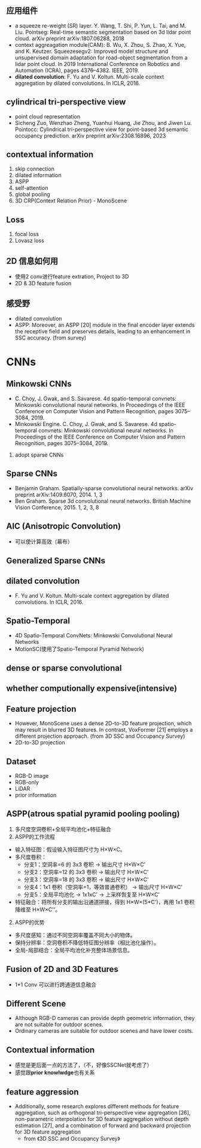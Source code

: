 ## 应用组件
- a squeeze re-weight (SR) layer. Y. Wang, T. Shi, P. Yun, L. Tai, and M. Liu. Pointseg: Real-time semantic segmentation based on 3d lidar point cloud. arXiv preprint arXiv:1807.06288, 2018
- context aggreagation module(CAM): B. Wu, X. Zhou, S. Zhao, X. Yue, and K. Keutzer. Squeezesegv2: Improved model structure and unsupervised domain adaptation for road-object segmentation from a lidar point cloud. In 2019 International Conference on Robotics and Automation (ICRA), pages 4376–4382. IEEE, 2019.
- **dilated convolution**: F. Yu and V. Koltun. Multi-scale context aggregation by dilated convolutions. In ICLR, 2016.

## cylindrical tri-perspective view
- point cloud representation
- Sicheng Zuo, Wenzhao Zheng, Yuanhui Huang, Jie Zhou, and Jiwen Lu. Pointocc: Cylindrical tri-perspective view for point-based 3d semantic occupancy prediction. arXiv preprint arXiv:2308.16896, 2023

## contextual information
1. skip connection
2. dilated information
3. ASPP
4. self-attention
5. global pooling
6. 3D CRP(Context Relation Prior) - MonoScene

## Loss
1. focal loss
2. Lovasz loss

## 2D 信息如何用
- 使用2 conv进行feature extration, Project to 3D
- 2D & 3D feature fusion

## 感受野
- dilated convolution
- ASPP: Moreover, an ASPP [20] module in the final encoder layer extends the receptive field and preserves details, leading to an enhancement in SSC accuracy. (from survey)

# CNNs 

## Minkowski CNNs
- C. Choy, J. Gwak, and S. Savarese. 4d spatio-temporal convnets: Minkowski convolutional neural networks. In Proceedings of the IEEE Conference on Computer Vision and Pattern Recognition, pages 3075–3084, 2019.
- Minkowski Engine. C. Choy, J. Gwak, and S. Savarese. 4d spatio-temporal convnets: Minkowski convolutional neural networks. In Proceedings of the IEEE Conference on Computer Vision and Pattern Recognition, pages 3075–3084, 2019.
1. adopt sparse CNNs

## Sparse CNNs
- Benjamin Graham. Spatially-sparse convolutional neural networks. arXiv preprint arXiv:1409.6070, 2014. 1, 3
- Ben Graham. Sparse 3d convolutional neural networks. British Machine Vision Conference, 2015. 1, 2, 3, 8

## AIC (Anisotropic Convolution)
- 可以使计算高效（幕布）

## Generalized Sparse CNNs
## dilated convolution

- F. Yu and V. Koltun. Multi-scale context aggregation by dilated convolutions. In ICLR, 2016.

## Spatio-Temporal
- 4D Spatio-Temporal ConvNets: Minkowski Convolutional Neural Networks
- MotionSC(使用了Spatio-Temporal Pyramid Network)
## dense or sparse convolutional
## whether computionally expensive(intensive)

## Feature projection
- However, MonoScene uses a dense 2D-to-3D feature projection, which may result in blurred 3D features. In contrast, VoxFormer [21] employs a different projection approach. (from 3D SSC and Occupancy Survey)
- 2D-to-3D projection

## Dataset
- RGB-D image
- RGB-only
- LiDAR
- prior information

## ASPP(atrous spatial pyramid pooling pooling)
1. 多尺度空洞卷积+全局平均池化+特征融合
2. ASPP的工作流程
- 输入特征图：假设输入特征图尺寸为 H×W×C。
- 多尺度卷积：
  - 分支1：空洞率=6 的 3x3 卷积 → 输出尺寸 H×W×C'
  - 分支2：空洞率=12 的 3x3 卷积 → 输出尺寸 H×W×C'
  - 分支3：空洞率=18 的 3x3 卷积 → 输出尺寸 H×W×C'
  - 分支4：1x1 卷积（空洞率=1，等效普通卷积） → 输出尺寸 H×W×C'
  - 分支5：全局平均池化 → 1x1xC' → 上采样恢复至 H×W×C'
- 特征融合：将所有分支的输出沿通道拼接，得到 H×W×(5*C')，再用 1x1 卷积降维至 H×W×C''。
2. ASPP的优势
- 多尺度感知：通过不同空洞率覆盖不同大小的物体。
- 保持分辨率：空洞卷积不降低特征图分辨率（相比池化操作）。
- 全局-局部结合：全局平均池化补充整体场景信息。

## Fusion of 2D and 3D Features
- 1*1 Conv 可以进行跨通道信息融合

## Different Scene
- Although RGB-D cameras can provide depth geometric information, they are not suitable for outdoor scenes.
- Ordinary cameras are suitable for outdoor scenes and have lower costs.

## Contextual information
- 感觉是更后面一点的方法了，（不，好像SSCNet就考虑了）
- 感觉跟**prior knowlwdge**也有关系

## feature aggression
- Additionally, some research explores different methods for feature aggregation, such as orthogonal tri-perspective view aggregation [26], non-parametric interpolation for 3D feature aggregation without depth estimation [27], and a combination of forward and backward projection for 3D feature aggregation
  - from 《3D SSC and Occupancy Survey》
  
